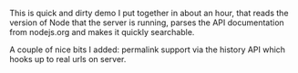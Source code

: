This is quick and dirty demo I put together in about an hour, that reads
the version of Node that the server is running, parses the API
documentation from nodejs.org and makes it quickly searchable.

A couple of nice bits I added: permalink support via the history API
which hooks up to real urls on server.
